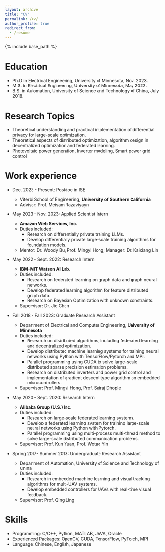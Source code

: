 ```yaml
---
layout: archive
title: "CV"
permalink: /cv/
author_profile: true
redirect_from:
  - /resume
---
```


{% include base_path %}

Education
======
* Ph.D in Electrical Engineering, University of Minnesota, Nov. 2023.
* M.S. in Electrical Engineering, University of Minnesota, May 2022.
* B.S. in Automation, University of Science and Technology of China, July 2018.

Research Topics
======
* Theoretical understanding and practical implementation of differential privacy for large-scale optimization.
* Theoretical aspects of distributed optimization, algorithm design in decentralized optimization and federated learning.
* Photovoltaic power generation, Inverter modeling, Smart power grid control

Work experience
======
* Dec. 2023 - Present: Postdoc in ISE
  * Viterbi School of Engineering, **University of Southern California**
  * Advisor: Prof. Meisam Razaviyayn
* May 2023 - Nov. 2023: Applied Scientist Intern
  * **Amazon Web Services, Inc.**
  * Duties included:
    - Research on differentially private training LLMs.
    - Develop differentially private large-scale training algorithms for foundation models.
  * Mentor: Dr. Woody Bu, Prof. Mingyi Hong; Manager: Dr. Kaixiang Lin

* May 2022 - Sept. 2022: Research Intern
  * **IBM-MIT Watson AI Lab.**
  * Duties included: 
    - Research on federated learning on graph data and graph neural networks.
    - Develop federated learning algorithm for feature distributed graph data.
    - Research on Bayesian Optimization with unknown constraints.
  * Supervisor: Dr. Jie Chen

* Fall 2018 - Fall 2023: Graduate Research Assistant
  * Department of Electrical and Computer Engineering, **University of Minnesota**
  * Duties included: 
    - Research on distributed algorithms, including federated learning and decentralized optimization. 
    - Develop distributed machine learning systems for training neural networks using Python with TensorFlow/Pytorch and MPI.
    - Parallel programming using CUDA to solve large-scale distributed sparse precision estimation problems.
    - Research on distributed inverters and power grid control and implementation of gradient descent type algorithm on embedded microcontrollers.
  * Supervisor: Prof. Mingyi Hong, Prof. Sairaj Dhople

* May 2020 - Sept. 2020: Research Intern
  * **Alibaba Group (U.S.) Inc.**
  * Duties included: 
    - Research on large-scale federated learning systems.
    - Develop a federated learning system for training large-scale neural networks using Python with Pytorch.
    - Parallel programming using multi-process multi-thread method to solve large-scale distributed communication problems.
  * Supervisor: Prof. Kun Yuan, Prof. Wotao Yin
  
* Spring 2017- Summer 2018: Undergraduate Research Assistant
  * Department of Automation, University of Science and Technology of China
  * Duties included: 
    - Research in embedded machine learning and visual tracking algorithms for multi-UAV systems.
    - Develop embedded controllers for UAVs with real-time visual feedback.
  * Supervisor: Prof. Qing Ling
  
Skills
======
* Programming: C/C++, Python, MATLAB, JAVA, Oracle
* Experienced Packages: OpenCV, CUDA, TensorFlow, PyTorch, MPI
* Language: Chinese, English, Japanese


